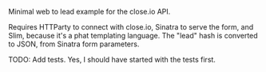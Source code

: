 Minimal web to lead example for the close.io API.

Requires HTTParty to connect with close.io, Sinatra to serve the form, and Slim, because it's a phat templating language.  The "lead" hash is converted to JSON, from Sinatra form parameters.

TODO:
Add tests.  Yes, I should have started with the tests first.
